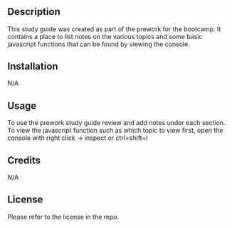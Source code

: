 # <Your-Project-Title>

## Description

This study guide was created as part of the prework for the bootcamp. It contains a place to list notes on the various topics and some basic javascript functions that can be found by viewing the console. 


## Installation

N/A

## Usage

To use the prework study guide review and add notes under each section. To view the javascript function such as which topic to view first, open the console with right click -> inspect or ctrl+shift+I

## Credits

N/A

## License

Please refer to the license in the repo.